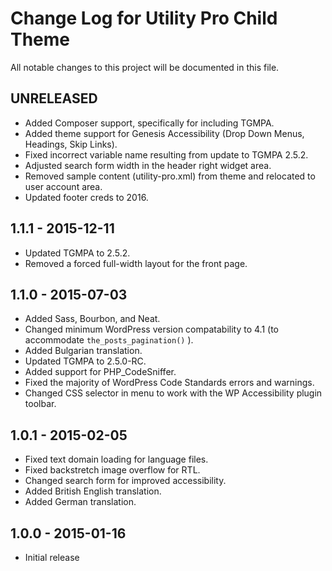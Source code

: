 # Change Log for Utility Pro Child Theme
All notable changes to this project will be documented in this file.

## UNRELEASED
- Added Composer support, specifically for including TGMPA.
- Added theme support for Genesis Accessibility (Drop Down Menus, Headings, Skip Links).
- Fixed incorrect variable name resulting from update to TGMPA 2.5.2.
- Adjusted search form width in the header right widget area.
- Removed sample content (utility-pro.xml) from theme and relocated to user account area.
- Updated footer creds to 2016.

## 1.1.1 - 2015-12-11
- Updated TGMPA to 2.5.2.
- Removed a forced full-width layout for the front page.

## 1.1.0 - 2015-07-03
- Added Sass, Bourbon, and Neat.
- Changed minimum WordPress version compatability to 4.1 (to accommodate `the_posts_pagination()` ).
- Added Bulgarian translation.
- Updated TGMPA to 2.5.0-RC.
- Added support for PHP_CodeSniffer.
- Fixed the majority of WordPress Code Standards errors and warnings.
- Changed CSS selector in menu to work with the WP Accessibility plugin toolbar.

## 1.0.1 - 2015-02-05

- Fixed text domain loading for language files.
- Fixed backstretch image overflow for RTL.
- Changed search form for improved accessibility.
- Added British English translation.
- Added German translation.

## 1.0.0 - 2015-01-16

- Initial release
